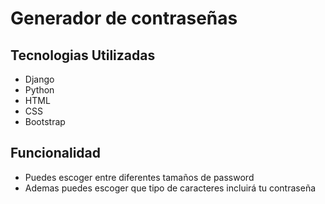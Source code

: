 # Generador de contraseñas

## Tecnologias Utilizadas

- Django 
- Python
- HTML
- CSS
- Bootstrap

## Funcionalidad

- Puedes escoger entre diferentes tamaños de password
- Ademas puedes escoger que tipo de caracteres incluirá tu contraseña
